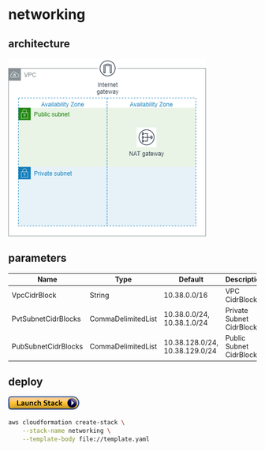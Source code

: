 # networking

## architecture

![](https://github.com/ot-nemoto/aws-cloudformation-templates/blob/images/networking.png)

## parameters

|Name|Type|Default|Description|
|--|--|--|--|
|VpcCidrBlock|String|10.38.0.0/16|VPC CidrBlock|
|PvtSubnetCidrBlocks|CommaDelimitedList|10.38.0.0/24, 10.38.1.0/24|Private Subnet CidrBlocks|
|PubSubnetCidrBlocks|CommaDelimitedList|10.38.128.0/24, 10.38.129.0/24|Public Subnet CidrBlocks|

## deploy

[![](https://raw.githubusercontent.com/ot-nemoto/aws-cloudformation-templates/images/cloudformation-launch-stack.png)](https://console.aws.amazon.com/cloudformation/home?region=ap-northeast-1#/stacks/create/review?stackName=networking&templateURL=https://s3-ap-northeast-1.amazonaws.com/ot-nemoto.aws-cloudformation-templates/networking/template.yaml)

```sh
aws cloudformation create-stack \
    --stack-name networking \
    --template-body file://template.yaml
```
